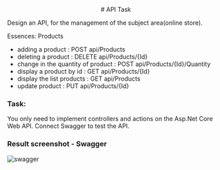 <div align="center">  
# API Task
</div>  

Design an API, for the management of the subject area(online store).

Essences:
Products

- adding a product : POST api/Products
- deleting a product : DELETE api/Products/{Id}
- change in the quantity of product : POST api/Products/{Id}/Quantity
- display a product by id : GET api/Products/{Id}
- display the list products : GET api/Products
- update product : PUT api/Products/{Id}

### Task:
You only need to implement controllers and actions on the Asp.Net Core Web API. Connect Swagger to test the API.

### Result screenshot - Swagger
![swagger](https://user-images.githubusercontent.com/73823120/213887522-42aad7e0-3c75-4d05-8448-d1efaf413dbf.png)
